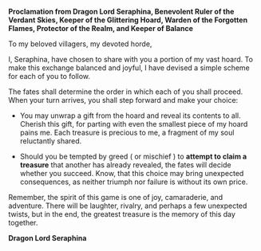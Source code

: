 **Proclamation from Dragon Lord Seraphina, Benevolent Ruler of the Verdant Skies, Keeper of the Glittering Hoard, Warden of the Forgotten Flames, Protector of the Realm, and Keeper of Balance**

To my beloved villagers, my devoted horde,

I, Seraphina,  have chosen to share with you a portion of my vast hoard. To make this exchange balanced and joyful, I have devised a simple scheme for each of you to follow.

The fates shall determine the order in which each of you shall proceed. When your turn arrives, you shall step forward and make your choice:

- You may unwrap a gift from the hoard and reveal its contents to all. Cherish this gift, for parting with even the smallest piece of my hoard pains me. Each treasure is precious to me, a fragment of my soul reluctantly shared.

- Should you be tempted by greed ( or mischief ) to **attempt to claim a treasure** that another has already revealed, the fates will decide whether you succeed. Know, that this choice may bring unexpected consequences, as neither triumph nor failure is without its own price.

Remember, the spirit of this game is one of joy, camaraderie, and adventure. There will be laughter, rivalry, and perhaps a few unexpected twists, but in the end, the greatest treasure is the memory of this day together.

**Dragon Lord Seraphina**

